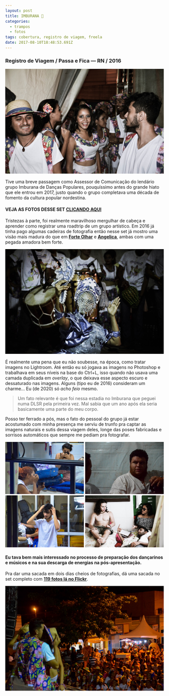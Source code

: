 ```yaml
---
layout: post
title: IMBURANA 💃
categories:
  - trampos
  - fotos
tags: cobertura, registro de viagem, freela
date: 2017-08-10T18:48:53.691Z
---
```

### Registro de Viagem / Passa e Fica — RN / 2016

![](/images/uploads/1_zkp9ivlakfjumt0yhclt5g.jpeg)

Tive uma breve passagem como Assessor de Comunicação do lendário grupo Imburana de Danças Populares, pouquíssimo antes do grande hiato que ele entrou em 2017, justo quando o grupo completava uma década de fomento da cultura popular nordestina.

#### VEJA AS FOTOS DESSE SET [CLICANDO AQUI](https://flic.kr/s/aHskE4Xpqm)

Tristezas à parte, foi realmente maravilhoso mergulhar de cabeça e aprender como registrar uma roadtrip de um grupo artístico. Em 2016 já tinha pago algumas cadeiras de fotografia então nesse set já mostro uma visão mais madura do que em **[Forte Olhar](https://macalango.com/forte-olhar-56362604df2c)** e **[Angelica](https://macalango.com/angelica-e355b45aa0d5)**, ambas com uma pegada amadora bem forte.

![](/images/uploads/1_r64sonsjfxzxtsgfcxfdla.jpeg)

É realmente uma pena que eu não soubesse, na época, como tratar imagens no Lightroom. Até então eu só jogava as imagens no Photoshop e trabalhava em seus níveis na base do Ctrl+L, isso quando não usava uma camada duplicada em *overlay*, o que deixava esse aspecto escuro e dessaturado nas imagens. Alguns (tipo eu de 2016) consideram um charme… Eu (de 2020) só *acho feio* mesmo.

> Um fato relevante é que foi nessa estadia no Imburana que peguei numa DLSR pela primeira vez. Mal sabia que um ano após ela seria basicamente uma parte do meu corpo.

Posso ter ferrado a pós, mas o fato do pessoal do grupo já estar acostumado com minha presença me serviu de trunfo pra captar as imagens naturais e sutis dessa viagem deles, longe das poses fabricadas e sorrisos automáticos que sempre me pediam pra fotografar.

![](/images/uploads/chrome_vyk45sojwr.png)

#### Eu tava bem mais interessado no processo de preparação dos dançarinos e músicos e na sua descarga de energias na pós-apresentação.

Pra dar uma sacada em dois dias cheios de fotografias, dá uma sacada no set completo com **[119 fotos lá no Flickr](https://flic.kr/s/aHskE4Xpqm)**.

![](/images/uploads/1_h1o82dl8xzm_d_cfegqrxw.jpeg)